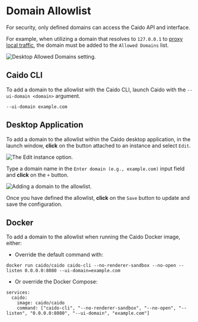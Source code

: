 # Domain Allowlist

For security, only defined domains can access the Caido API and interface.

For example, when utilizing a domain that resolves to `127.0.0.1` to [proxy local traffic](/guides/proxy_local.md), the domain must be added to the `Allowed Domains` list.

<img alt="Desktop Allowed Domains setting." src="/_images/unallowed_domain.png" center/>

## Caido CLI

To add a domain to the allowlist with the Caido CLI, launch Caido with the `--ui-domain <domain>` argument.

```
--ui-domain example.com
```

## Desktop Application

To add a domain to the allowlist within the Caido desktop application, in the launch window, **click** on the <code><Icon icon="fas fa-ellipsis-vertical" /></code> button attached to an instance and select `Edit`.

<img alt="The Edit instance option." src="/_images/launch_window_edit.png" center/>

Type a domain name in the `Enter domain (e.g., example.com)` input field and **click** on the `+` button.

<img alt="Adding a domain to the allowlist." src="/_images/launch_window_allowlist.png" center/>

Once you have defined the allowlist, **click** on the `Save` button to update and save the configuration.

## Docker

To add a domain to the allowlist when running the Caido Docker image, either:

- Override the default command with:

```
docker run caido/caido caido-cli --no-renderer-sandbox --no-open --listen 0.0.0.0:8080 --ui-domain=example.com
```

- Or override the Docker Compose:

```
services:
  caido:
    image: caido/caido
    command: ["caido-cli", "--no-renderer-sandbox", "--no-open", "--listen", "0.0.0.0:8080", "--ui-domain", "example.com"]
```

